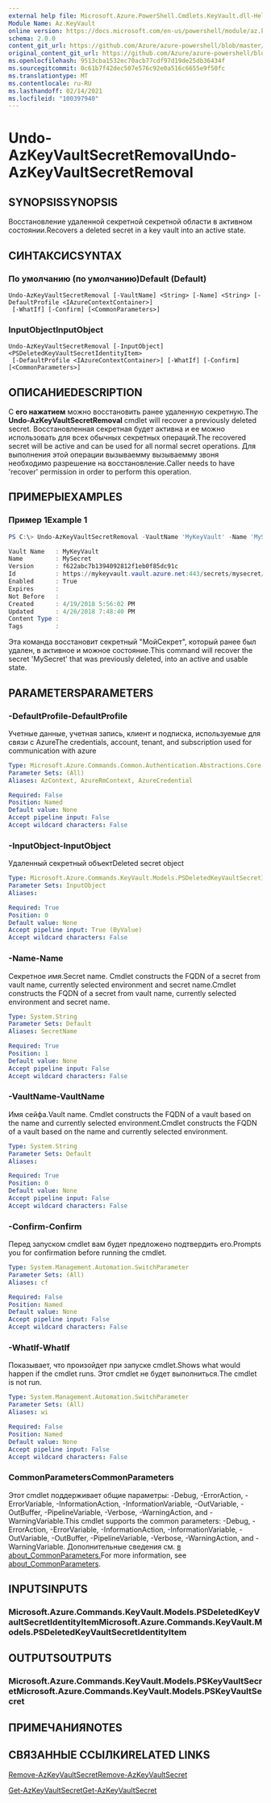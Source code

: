 ```yaml
---
external help file: Microsoft.Azure.PowerShell.Cmdlets.KeyVault.dll-Help.xml
Module Name: Az.KeyVault
online version: https://docs.microsoft.com/en-us/powershell/module/az.keyvault/undo-azkeyvaultsecretremoval
schema: 2.0.0
content_git_url: https://github.com/Azure/azure-powershell/blob/master/src/KeyVault/KeyVault/help/Undo-AzKeyVaultSecretRemoval.md
original_content_git_url: https://github.com/Azure/azure-powershell/blob/master/src/KeyVault/KeyVault/help/Undo-AzKeyVaultSecretRemoval.md
ms.openlocfilehash: 9513cba1532ec70acb77cdf97d19de25db36434f
ms.sourcegitcommit: 0c61b7f42dec507e576c92e0a516c6655e9f50fc
ms.translationtype: MT
ms.contentlocale: ru-RU
ms.lasthandoff: 02/14/2021
ms.locfileid: "100397940"
---
```

# <span data-ttu-id="c4d4e-101">Undo-AzKeyVaultSecretRemoval</span><span class="sxs-lookup"><span data-stu-id="c4d4e-101">Undo-AzKeyVaultSecretRemoval</span></span>

## <span data-ttu-id="c4d4e-102">SYNOPSIS</span><span class="sxs-lookup"><span data-stu-id="c4d4e-102">SYNOPSIS</span></span>
<span data-ttu-id="c4d4e-103">Восстановление удаленной секретной секретной области в активном состоянии.</span><span class="sxs-lookup"><span data-stu-id="c4d4e-103">Recovers a deleted secret in a key vault into an active state.</span></span>

## <span data-ttu-id="c4d4e-104">СИНТАКСИС</span><span class="sxs-lookup"><span data-stu-id="c4d4e-104">SYNTAX</span></span>

### <span data-ttu-id="c4d4e-105">По умолчанию (по умолчанию)</span><span class="sxs-lookup"><span data-stu-id="c4d4e-105">Default (Default)</span></span>
```
Undo-AzKeyVaultSecretRemoval [-VaultName] <String> [-Name] <String> [-DefaultProfile <IAzureContextContainer>]
 [-WhatIf] [-Confirm] [<CommonParameters>]
```

### <span data-ttu-id="c4d4e-106">InputObject</span><span class="sxs-lookup"><span data-stu-id="c4d4e-106">InputObject</span></span>
```
Undo-AzKeyVaultSecretRemoval [-InputObject] <PSDeletedKeyVaultSecretIdentityItem>
 [-DefaultProfile <IAzureContextContainer>] [-WhatIf] [-Confirm] [<CommonParameters>]
```

## <span data-ttu-id="c4d4e-107">ОПИСАНИЕ</span><span class="sxs-lookup"><span data-stu-id="c4d4e-107">DESCRIPTION</span></span>
<span data-ttu-id="c4d4e-108">С **его нажатием** можно восстановить ранее удаленную секретную.</span><span class="sxs-lookup"><span data-stu-id="c4d4e-108">The **Undo-AzKeyVaultSecretRemoval** cmdlet will recover a previously deleted secret.</span></span>
<span data-ttu-id="c4d4e-109">Восстановленная секретная будет активна и ее можно использовать для всех обычных секретных операций.</span><span class="sxs-lookup"><span data-stu-id="c4d4e-109">The recovered secret will be active and can be used for all normal secret operations.</span></span>
<span data-ttu-id="c4d4e-110">Для выполнения этой операции вызываемму вызываемму звоня необходимо разрешение на восстановление.</span><span class="sxs-lookup"><span data-stu-id="c4d4e-110">Caller needs to have 'recover' permission in order to perform this operation.</span></span>

## <span data-ttu-id="c4d4e-111">ПРИМЕРЫ</span><span class="sxs-lookup"><span data-stu-id="c4d4e-111">EXAMPLES</span></span>

### <span data-ttu-id="c4d4e-112">Пример 1</span><span class="sxs-lookup"><span data-stu-id="c4d4e-112">Example 1</span></span>
```powershell
PS C:\> Undo-AzKeyVaultSecretRemoval -VaultName 'MyKeyVault' -Name 'MySecret'

Vault Name   : MyKeyVault
Name         : MySecret
Version      : f622abc7b1394092812f1eb0f85dc91c
Id           : https://mykeyvault.vault.azure.net:443/secrets/mysecret/f622abc7b1394092812f1eb0f85dc91c
Enabled      : True
Expires      :
Not Before   :
Created      : 4/19/2018 5:56:02 PM
Updated      : 4/26/2018 7:48:40 PM
Content Type :
Tags         :
```

<span data-ttu-id="c4d4e-113">Эта команда восстановит секретный "МойСекрет", который ранее был удален, в активное и можное состояние.</span><span class="sxs-lookup"><span data-stu-id="c4d4e-113">This command will recover the secret 'MySecret' that was previously deleted, into an active and usable state.</span></span>

## <span data-ttu-id="c4d4e-114">PARAMETERS</span><span class="sxs-lookup"><span data-stu-id="c4d4e-114">PARAMETERS</span></span>

### <span data-ttu-id="c4d4e-115">-DefaultProfile</span><span class="sxs-lookup"><span data-stu-id="c4d4e-115">-DefaultProfile</span></span>
<span data-ttu-id="c4d4e-116">Учетные данные, учетная запись, клиент и подписка, используемые для связи с Azure</span><span class="sxs-lookup"><span data-stu-id="c4d4e-116">The credentials, account, tenant, and subscription used for communication with azure</span></span>

```yaml
Type: Microsoft.Azure.Commands.Common.Authentication.Abstractions.Core.IAzureContextContainer
Parameter Sets: (All)
Aliases: AzContext, AzureRmContext, AzureCredential

Required: False
Position: Named
Default value: None
Accept pipeline input: False
Accept wildcard characters: False
```

### <span data-ttu-id="c4d4e-117">-InputObject</span><span class="sxs-lookup"><span data-stu-id="c4d4e-117">-InputObject</span></span>
<span data-ttu-id="c4d4e-118">Удаленный секретный объект</span><span class="sxs-lookup"><span data-stu-id="c4d4e-118">Deleted secret object</span></span>

```yaml
Type: Microsoft.Azure.Commands.KeyVault.Models.PSDeletedKeyVaultSecretIdentityItem
Parameter Sets: InputObject
Aliases:

Required: True
Position: 0
Default value: None
Accept pipeline input: True (ByValue)
Accept wildcard characters: False
```

### <span data-ttu-id="c4d4e-119">-Name</span><span class="sxs-lookup"><span data-stu-id="c4d4e-119">-Name</span></span>
<span data-ttu-id="c4d4e-120">Секретное имя.</span><span class="sxs-lookup"><span data-stu-id="c4d4e-120">Secret name.</span></span>
<span data-ttu-id="c4d4e-121">Cmdlet constructs the FQDN of a secret from vault name, currently selected environment and secret name.</span><span class="sxs-lookup"><span data-stu-id="c4d4e-121">Cmdlet constructs the FQDN of a secret from vault name, currently selected environment and secret name.</span></span>

```yaml
Type: System.String
Parameter Sets: Default
Aliases: SecretName

Required: True
Position: 1
Default value: None
Accept pipeline input: False
Accept wildcard characters: False
```

### <span data-ttu-id="c4d4e-122">-VaultName</span><span class="sxs-lookup"><span data-stu-id="c4d4e-122">-VaultName</span></span>
<span data-ttu-id="c4d4e-123">Имя сейфа.</span><span class="sxs-lookup"><span data-stu-id="c4d4e-123">Vault name.</span></span>
<span data-ttu-id="c4d4e-124">Cmdlet constructs the FQDN of a vault based on the name and currently selected environment.</span><span class="sxs-lookup"><span data-stu-id="c4d4e-124">Cmdlet constructs the FQDN of a vault based on the name and currently selected environment.</span></span>

```yaml
Type: System.String
Parameter Sets: Default
Aliases:

Required: True
Position: 0
Default value: None
Accept pipeline input: False
Accept wildcard characters: False
```

### <span data-ttu-id="c4d4e-125">-Confirm</span><span class="sxs-lookup"><span data-stu-id="c4d4e-125">-Confirm</span></span>
<span data-ttu-id="c4d4e-126">Перед запуском cmdlet вам будет предложено подтвердить его.</span><span class="sxs-lookup"><span data-stu-id="c4d4e-126">Prompts you for confirmation before running the cmdlet.</span></span>

```yaml
Type: System.Management.Automation.SwitchParameter
Parameter Sets: (All)
Aliases: cf

Required: False
Position: Named
Default value: None
Accept pipeline input: False
Accept wildcard characters: False
```

### <span data-ttu-id="c4d4e-127">-WhatIf</span><span class="sxs-lookup"><span data-stu-id="c4d4e-127">-WhatIf</span></span>
<span data-ttu-id="c4d4e-128">Показывает, что произойдет при запуске cmdlet.</span><span class="sxs-lookup"><span data-stu-id="c4d4e-128">Shows what would happen if the cmdlet runs.</span></span>
<span data-ttu-id="c4d4e-129">Этот cmdlet не будет выполниться.</span><span class="sxs-lookup"><span data-stu-id="c4d4e-129">The cmdlet is not run.</span></span>

```yaml
Type: System.Management.Automation.SwitchParameter
Parameter Sets: (All)
Aliases: wi

Required: False
Position: Named
Default value: None
Accept pipeline input: False
Accept wildcard characters: False
```

### <span data-ttu-id="c4d4e-130">CommonParameters</span><span class="sxs-lookup"><span data-stu-id="c4d4e-130">CommonParameters</span></span>
<span data-ttu-id="c4d4e-131">Этот cmdlet поддерживает общие параметры: -Debug, -ErrorAction, -ErrorVariable, -InformationAction, -InformationVariable, -OutVariable, -OutBuffer, -PipelineVariable, -Verbose, -WarningAction, and -WarningVariable.</span><span class="sxs-lookup"><span data-stu-id="c4d4e-131">This cmdlet supports the common parameters: -Debug, -ErrorAction, -ErrorVariable, -InformationAction, -InformationVariable, -OutVariable, -OutBuffer, -PipelineVariable, -Verbose, -WarningAction, and -WarningVariable.</span></span> <span data-ttu-id="c4d4e-132">Дополнительные сведения см. [в about_CommonParameters.](http://go.microsoft.com/fwlink/?LinkID=113216)</span><span class="sxs-lookup"><span data-stu-id="c4d4e-132">For more information, see [about_CommonParameters](http://go.microsoft.com/fwlink/?LinkID=113216).</span></span>

## <span data-ttu-id="c4d4e-133">INPUTS</span><span class="sxs-lookup"><span data-stu-id="c4d4e-133">INPUTS</span></span>

### <span data-ttu-id="c4d4e-134">Microsoft.Azure.Commands.KeyVault.Models.PSDeletedKeyVaultSecretIdentityItem</span><span class="sxs-lookup"><span data-stu-id="c4d4e-134">Microsoft.Azure.Commands.KeyVault.Models.PSDeletedKeyVaultSecretIdentityItem</span></span>

## <span data-ttu-id="c4d4e-135">OUTPUTS</span><span class="sxs-lookup"><span data-stu-id="c4d4e-135">OUTPUTS</span></span>

### <span data-ttu-id="c4d4e-136">Microsoft.Azure.Commands.KeyVault.Models.PSKeyVaultSecret</span><span class="sxs-lookup"><span data-stu-id="c4d4e-136">Microsoft.Azure.Commands.KeyVault.Models.PSKeyVaultSecret</span></span>

## <span data-ttu-id="c4d4e-137">ПРИМЕЧАНИЯ</span><span class="sxs-lookup"><span data-stu-id="c4d4e-137">NOTES</span></span>

## <span data-ttu-id="c4d4e-138">СВЯЗАННЫЕ ССЫЛКИ</span><span class="sxs-lookup"><span data-stu-id="c4d4e-138">RELATED LINKS</span></span>

[<span data-ttu-id="c4d4e-139">Remove-AzKeyVaultSecret</span><span class="sxs-lookup"><span data-stu-id="c4d4e-139">Remove-AzKeyVaultSecret</span></span>](./Remove-AzKeyVaultSecret.md)


[<span data-ttu-id="c4d4e-140">Get-AzKeyVaultSecret</span><span class="sxs-lookup"><span data-stu-id="c4d4e-140">Get-AzKeyVaultSecret</span></span>](./Get-AzKeyVaultSecret.md)
